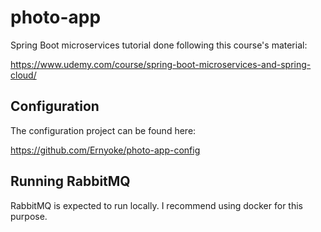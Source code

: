 # photo-app

Spring Boot microservices tutorial done following this course's material: 

https://www.udemy.com/course/spring-boot-microservices-and-spring-cloud/

## Configuration

The configuration project can be found here:

https://github.com/Ernyoke/photo-app-config

## Running RabbitMQ

RabbitMQ is expected to run locally. I recommend using docker for this purpose.

